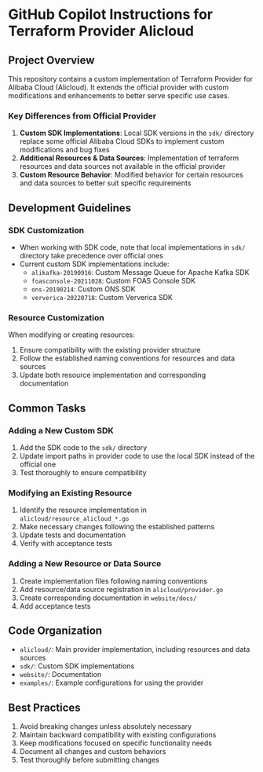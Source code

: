 # GitHub Copilot Instructions for Terraform Provider Alicloud

## Project Overview
This repository contains a custom implementation of Terraform Provider for Alibaba Cloud (Alicloud). It extends the official provider with custom modifications and enhancements to better serve specific use cases.

### Key Differences from Official Provider
1. **Custom SDK Implementations**: Local SDK versions in the `sdk/` directory replace some official Alibaba Cloud SDKs to implement custom modifications and bug fixes
2. **Additional Resources & Data Sources**: Implementation of terraform resources and data sources not available in the official provider
3. **Custom Resource Behavior**: Modified behavior for certain resources and data sources to better suit specific requirements

## Development Guidelines

### SDK Customization
- When working with SDK code, note that local implementations in `sdk/` directory take precedence over official ones
- Current custom SDK implementations include:
  - `alikafka-20190916`: Custom Message Queue for Apache Kafka SDK
  - `foasconsole-20211028`: Custom FOAS Console SDK
  - `ons-20190214`: Custom ONS SDK
  - `ververica-20220718`: Custom Ververica SDK

### Resource Customization
When modifying or creating resources:
1. Ensure compatibility with the existing provider structure
2. Follow the established naming conventions for resources and data sources
3. Update both resource implementation and corresponding documentation

## Common Tasks

### Adding a New Custom SDK
1. Add the SDK code to the `sdk/` directory
2. Update import paths in provider code to use the local SDK instead of the official one
3. Test thoroughly to ensure compatibility

### Modifying an Existing Resource
1. Identify the resource implementation in `alicloud/resource_alicloud_*.go`
2. Make necessary changes following the established patterns
3. Update tests and documentation
4. Verify with acceptance tests

### Adding a New Resource or Data Source
1. Create implementation files following naming conventions
2. Add resource/data source registration in `alicloud/provider.go`
3. Create corresponding documentation in `website/docs/`
4. Add acceptance tests

## Code Organization
- `alicloud/`: Main provider implementation, including resources and data sources
- `sdk/`: Custom SDK implementations
- `website/`: Documentation
- `examples/`: Example configurations for using the provider

## Best Practices
1. Avoid breaking changes unless absolutely necessary
2. Maintain backward compatibility with existing configurations
3. Keep modifications focused on specific functionality needs
4. Document all changes and custom behaviors
5. Test thoroughly before submitting changes
